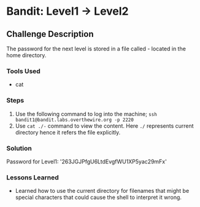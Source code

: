 # Bandit: Level1 -> Level2

## Challenge Description

The password for the next level is stored in a file called - located in the home directory.

### Tools Used

- cat

### Steps

1. Use the following command to log into the machine;
   `ssh bandit1@bandit.labs.overthewire.org -p 2220`
2. Use `cat ./-` command to view the content. Here `./` represents current directory hence it refers the file explicitly.

### Solution

Password for Level1: '263JGJPfgU6LtdEvgfWU1XP5yac29mFx'

### Lessons Learned

- Learned how to use the current directory for filenames that might be special characters that could cause the shell to interpret it wrong.
